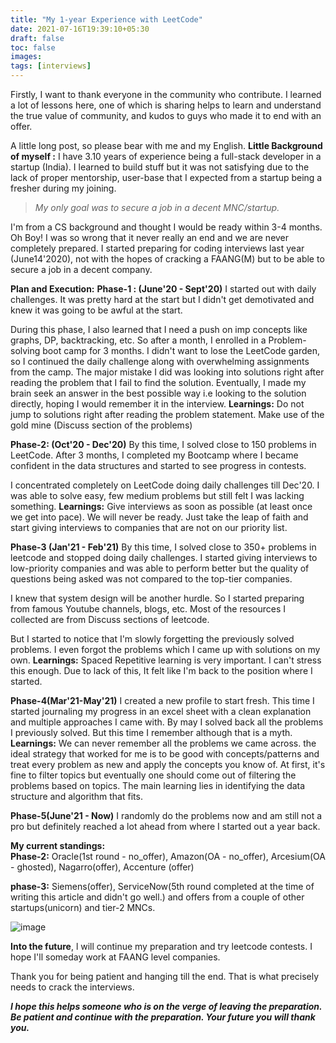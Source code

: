```yaml
---
title: "My 1-year Experience with LeetCode"
date: 2021-07-16T19:39:10+05:30
draft: false
toc: false
images:
tags: [interviews]
---  
```

Firstly, I want to thank everyone in the community who contribute. I learned a lot of lessons here, one of which is sharing helps to learn and understand the true value of community, and kudos to guys who made it to end with an offer.

A little long post, so please bear with me and my English.
**Little Background of myself :**
I have 3.10 years of experience being a full-stack developer in a startup (India). I learned to build stuff but it was not satisfying due to the lack of proper mentorship, user-base that I expected from a startup being a fresher during my joining.

> *My only goal was to secure a job in a decent MNC/startup.*

I'm from a CS background and thought I would be ready within 3-4 months. Oh Boy! I was so wrong that it never really an end and we are never completely prepared.
I started preparing for coding interviews last year (June14'2020), not with the hopes of cracking a FAANG(M) but to be able to secure a job in a decent company.

**Plan and Execution:**
**Phase-1 : (June'20 - Sept'20)**
I started out with daily challenges. It was pretty hard at the start but I didn't get demotivated and knew it was going to be awful at the start.

During this phase, I also learned that I need a push on imp concepts like graphs, DP, backtracking, etc.
So after a month, I enrolled in a Problem-solving boot camp for 3 months. I didn't want to lose the LeetCode garden, so I continued the daily challenge along with overwhelming assignments from the camp.
The major mistake I did was looking into solutions right after reading the problem that I fail to find the solution. Eventually, I made my brain seek an answer in the best possible way i.e looking to the solution directly, hoping I would remember it in the interview.
**Learnings:**
Do not jump to solutions right after reading the problem statement.
Make use of the gold mine (Discuss section of the problems)

**Phase-2: (Oct'20 - Dec'20)**
By this time, I solved close to 150 problems in LeetCode.
After 3 months, I completed my Bootcamp where I became confident in the data structures and started to see progress in contests.

I concentrated completely on LeetCode doing daily challenges till Dec'20. I was able to solve easy, few medium problems but still felt I was lacking something.
**Learnings:**
Give interviews as soon as possible (at least once we get into pace). We will never be ready. Just take the leap of faith and start giving interviews to companies that are not on our priority list.

**Phase-3 (Jan'21 - Feb'21)**
By this time, I solved close to 350+ problems in leetcode and stopped doing daily challenges.
I started giving interviews to low-priority companies and was able to perform better but the quality of questions being asked was not compared to the top-tier companies.

I knew that system design will be another hurdle. So I started preparing from famous Youtube channels, blogs, etc. Most of the resources I collected are from Discuss sections of leetcode.

But I started to notice that I'm slowly forgetting the previously solved problems. I even forgot the problems which I came up with solutions on my own.
**Learnings:**
Spaced Repetitive learning is very important. I can't stress this enough. Due to lack of this, It felt like I'm back to the position where I started.

**Phase-4(Mar'21-May'21)**
I created a new profile to start fresh. This time I started journaling my progress in an excel sheet with a clean explanation and multiple approaches I came with. By may I solved back all the problems I previously solved. But this time I remember although that is a myth.
**Learnings:**
We can never remember all the problems we came across. the ideal strategy that worked for me is to be good with concepts/patterns and treat every problem as new and apply the concepts you know of.
At first, it's fine to filter topics but eventually one should come out of filtering the problems based on topics. The main learning lies in identifying the data structure and algorithm that fits.

**Phase-5(June'21 - Now)**
I randomly do the problems now and am still not a pro but definitely reached a lot ahead from where I started out a year back.

**My current standings:**   
**Phase-2:** 
Oracle(1st round - no_offer), Amazon(OA - no_offer), Arcesium(OA - ghosted), Nagarro(offer), Accenture (offer)

**phase-3:**
Siemens(offer), ServiceNow(5th round completed at the time of writing this article and didn't go well.) and offers from a couple of other startups(unicorn) and tier-2 MNCs.

![image](img/leetcodegarden.png)


**Into the future**,
l will continue my preparation and try leetcode contests.
I hope I'll someday work at FAANG level companies.

Thank you for being patient and hanging till the end. That is what precisely needs to crack the interviews.

***I hope this helps someone who is on the verge of leaving the preparation. Be patient and continue with the preparation. Your future you will thank you.***
